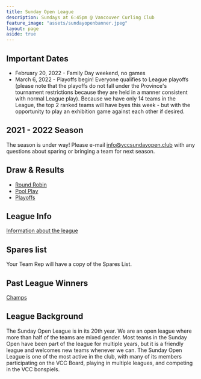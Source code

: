 ```yaml
---
title: Sunday Open League
description: Sundays at 6:45pm @ Vancouver Curling Club
feature_image: "assets/sundayopenbanner.jpeg"
layout: page
aside: true
---
```


## Important Dates
* February 20, 2022 - Family Day weekend, no games
* March 6, 2022 - Playoffs begin! Everyone qualifies to League playoffs (please note that the playoffs do not fall under the Province's tournament restrictions because they are held in a manner consistent with normal League play). Because we have only 14 teams in the League, the top 2 ranked teams will have byes this week - but with the opportunity to play an exhibition game against each other if desired.

## 2021 - 2022 Season
The season is under way! Please e-mail [info@vccsundayopen.club](mailto:info@vccsundayopen.club) with any questions about sparing or bringing a team for next season.

## Draw & Results
* [Round Robin](assets/SundayOpenRR.pdf)
* [Pool Play](assets/SundayOpenPOOLS.pdf)
* [Playoffs](assets/SundayOpenPLAYOFF.pdf)

## League Info
[Information about the league](leagueinfo.html)

## Spares list
Your Team Rep will have a copy of the Spares List.

## Past League Winners
[Champs](pastchamps.html)

## League Background

The Sunday Open League is in its 20th year. We are an open
league where more than half of the teams are mixed gender. Most teams
in the Sunday Open have been part of the league for multiple years, but
it is a friendly league and welcomes new teams whenever we can. The Sunday
Open League is one of the most active in the club, with many of its members
participating on the VCC Board, playing in multiple leagues, and competing
in the VCC bonspiels.

